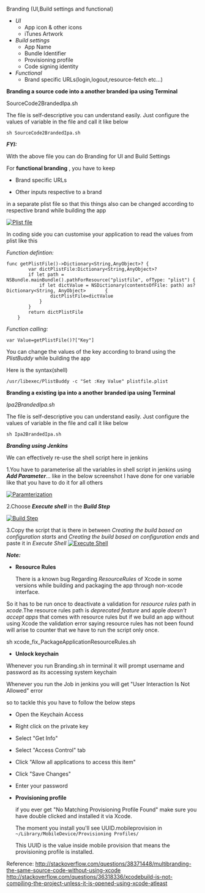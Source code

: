 Branding
(UI,Build settings and functional)

 - *UI* 
   - App icon & other icons
   - iTunes Artwork
 - *Build settings*
   - App Name
   - Bundle Identifier
   - Provisioning profile
   - Code signing identity   
 - *Functional*
   - Brand specific URLs(login,logout,resource-fetch etc...)  

**Branding a source code into a another branded ipa using Terminal**

SourceCode2BrandedIpa.sh
 
The file is self-descriptive you can understand easily.
Just configure the values of variable in the file and call it like below

    sh SourceCode2BrandedIpa.sh

***FYI:***

With the above file you can do Branding for UI and Build Settings

For **functional branding** , you have to keep 

  -  Brand specific URLs

  -  Other inputs respective to a brand

in  a separate plist file so that this things also can be changed according to respective brand while building the app

[![Plist file][3]][3]

In coding side you can customise your application to read the values from plist like this

*Function defintion:*

    func getPlistFile()->Dictionary<String,AnyObject>? {
            var dictPlistFile:Dictionary<String,AnyObject>?
            if let path = NSBundle.mainBundle().pathForResource("plistfile", ofType: "plist") {
                if let dictValue = NSDictionary(contentsOfFile: path) as? Dictionary<String, AnyObject>       {
                    dictPlistFile=dictValue
                }
            }
            return dictPlistFile
        }

*Function calling:*

    var Value=getPlistFile()?["Key"]

You can change the values of the key according to brand using the *PlistBuddy* while building the app

Here is the syntax(shell)

    /usr/libexec/PlistBuddy -c "Set :Key Value" plistfile.plist

**Branding a existing ipa into a another branded ipa using Terminal**

*Ipa2BrandedIpa.sh*

The file is self-descriptive you can understand easily.
Just configure the values of variable in the file and call it like below

    sh Ipa2BrandedIpa.sh
    
***Branding using Jenkins***

We can effectively re-use the shell script here in jenkins

1.You have to parameterise all the variables in shell script in jenkins using ***Add Parameter***... like in the below screenshot I have done for one variable like that you have to do it for all others 

[![Paramterization][4]][4]

2.Choose ***Execute shell*** in the ***Build Step***

[![Build Step][5]][5]

3.Copy the script that is there in between *Creating the build based on configuration starts* and *Creating the build based on configuration ends* and paste it in *Execute Shell*
  [![Execute Shell][6]][6]

***Note:***

 - **Resource Rules**

   There is a known bug Regarding *ResourceRules* of Xcode in some versions while building and packaging the app through non-xcode interface.

  So it has to be run once to deactivate a validation for *resource rules* path in *xcode*.The resource rules path is *deprecated feature* and apple *doesn't accept apps* that comes with resource rules but if we build an app without using Xcode the validation error saying resource rules has not been found will arise to counter that we have to run the script only once.

   sh xcode_fix_PackageApplicationResourceRules.sh

- **Unlock keychain**

 Whenever you run Branding.sh in terminal it will prompt username and password as its accessing system keychain

 Whenever you run the Job in jenkins you will get "User Interaction Is Not Allowed" error 

 so to tackle this you have to follow the below steps

  - Open the Keychain Access
  - Right click on the private key
  - Select "Get Info"
  - Select "Access Control" tab
  - Click "Allow all applications to access this item"
  - Click "Save Changes"
  - Enter your password

- **Provisioning profile**

   if you ever get "No Matching Provisioning Profile Found" make sure you have double clicked and installed it via Xcode.

   The moment you install you'll see UUID.mobileprovision in `~/Library/MobileDevice/Provisioning Profiles/`
  
   This UUID is the value inside mobile provision that means the provisioning profile is installed.
   
Reference:
http://stackoverflow.com/questions/38371448/multibranding-the-same-source-code-without-using-xcode
http://stackoverflow.com/questions/36318336/xcodebuild-is-not-compiling-the-project-unless-it-is-opened-using-xcode-atleast



  [1]: http://i.stack.imgur.com/QHwe3.png
  [2]: http://i.stack.imgur.com/dI0YM.png
  [3]: http://i.stack.imgur.com/0V3Fk.png
  [4]: http://i.stack.imgur.com/9iMWs.png
  [5]: http://i.stack.imgur.com/CI6I2.png
  [6]: http://i.stack.imgur.com/fT9gj.png
